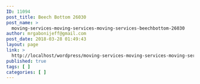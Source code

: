 ```yaml
---
ID: 11094
post_title: Beech Bottom 26030
post_name: >
  moving-services-moving-services-moving-services-beechbottom-26030
author: mrgabonijeff@gmail.com
post_date: 2018-03-28 01:49:43
layout: page
link: >
  http://localhost/wordpress/moving-services-moving-services-moving-services-beechbottom-26030/
published: true
tags: [ ]
categories: [ ]
---
```

